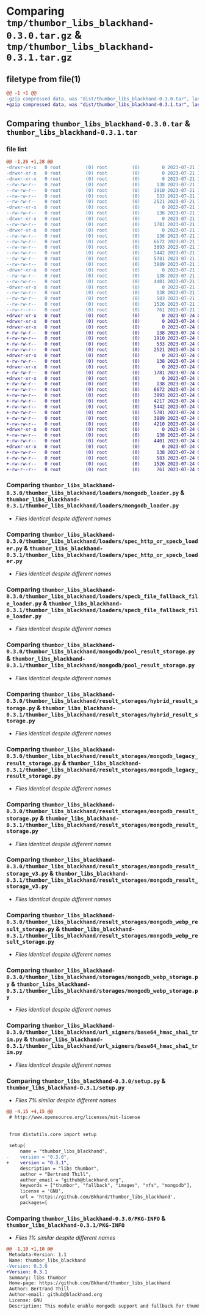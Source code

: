 # Comparing `tmp/thumbor_libs_blackhand-0.3.0.tar.gz` & `tmp/thumbor_libs_blackhand-0.3.1.tar.gz`

## filetype from file(1)

```diff
@@ -1 +1 @@
-gzip compressed data, was "dist/thumbor_libs_blackhand-0.3.0.tar", last modified: Fri Jul 21 13:00:23 2023, max compression
+gzip compressed data, was "dist/thumbor_libs_blackhand-0.3.1.tar", last modified: Mon Jul 24 08:30:26 2023, max compression
```

## Comparing `thumbor_libs_blackhand-0.3.0.tar` & `thumbor_libs_blackhand-0.3.1.tar`

### file list

```diff
@@ -1,26 +1,28 @@
-drwxr-xr-x   0 root         (0) root         (0)        0 2023-07-21 13:00:23.000000 thumbor_libs_blackhand-0.3.0/
-drwxr-xr-x   0 root         (0) root         (0)        0 2023-07-21 13:00:23.000000 thumbor_libs_blackhand-0.3.0/thumbor_libs_blackhand/
-drwxr-xr-x   0 root         (0) root         (0)        0 2023-07-21 13:00:23.000000 thumbor_libs_blackhand-0.3.0/thumbor_libs_blackhand/loaders/
--rw-rw-r--   0 root         (0) root         (0)      138 2023-07-21 12:49:31.000000 thumbor_libs_blackhand-0.3.0/thumbor_libs_blackhand/loaders/__init__.py
--rw-rw-r--   0 root         (0) root         (0)     1910 2023-07-21 12:49:31.000000 thumbor_libs_blackhand-0.3.0/thumbor_libs_blackhand/loaders/mongodb_loader.py
--rw-rw-r--   0 root         (0) root         (0)      533 2023-07-21 12:49:31.000000 thumbor_libs_blackhand-0.3.0/thumbor_libs_blackhand/loaders/spec_http_or_specb_loader.py
--rw-rw-r--   0 root         (0) root         (0)     2521 2023-07-21 12:49:31.000000 thumbor_libs_blackhand-0.3.0/thumbor_libs_blackhand/loaders/specb_file_fallback_file_loader.py
-drwxr-xr-x   0 root         (0) root         (0)        0 2023-07-21 13:00:23.000000 thumbor_libs_blackhand-0.3.0/thumbor_libs_blackhand/metrics/
--rw-rw-r--   0 root         (0) root         (0)      138 2023-07-21 12:49:31.000000 thumbor_libs_blackhand-0.3.0/thumbor_libs_blackhand/metrics/__init__.py
-drwxr-xr-x   0 root         (0) root         (0)        0 2023-07-21 13:00:23.000000 thumbor_libs_blackhand-0.3.0/thumbor_libs_blackhand/mongodb/
--rw-rw-r--   0 root         (0) root         (0)     1781 2023-07-21 12:49:31.000000 thumbor_libs_blackhand-0.3.0/thumbor_libs_blackhand/mongodb/pool_result_storage.py
-drwxr-xr-x   0 root         (0) root         (0)        0 2023-07-21 13:00:23.000000 thumbor_libs_blackhand-0.3.0/thumbor_libs_blackhand/result_storages/
--rw-rw-r--   0 root         (0) root         (0)      138 2023-07-21 12:49:31.000000 thumbor_libs_blackhand-0.3.0/thumbor_libs_blackhand/result_storages/__init__.py
--rw-rw-r--   0 root         (0) root         (0)     6672 2023-07-21 12:49:31.000000 thumbor_libs_blackhand-0.3.0/thumbor_libs_blackhand/result_storages/hybrid_result_storage.py
--rw-rw-r--   0 root         (0) root         (0)     3893 2023-07-21 12:49:31.000000 thumbor_libs_blackhand-0.3.0/thumbor_libs_blackhand/result_storages/mongodb_legacy_result_storage.py
--rw-rw-r--   0 root         (0) root         (0)     5442 2023-07-21 12:49:31.000000 thumbor_libs_blackhand-0.3.0/thumbor_libs_blackhand/result_storages/mongodb_result_storage.py
--rw-rw-r--   0 root         (0) root         (0)     5781 2023-07-21 12:49:31.000000 thumbor_libs_blackhand-0.3.0/thumbor_libs_blackhand/result_storages/mongodb_result_storage_v3.py
--rw-rw-r--   0 root         (0) root         (0)     3889 2023-07-21 12:49:31.000000 thumbor_libs_blackhand-0.3.0/thumbor_libs_blackhand/result_storages/mongodb_webp_result_storage.py
-drwxr-xr-x   0 root         (0) root         (0)        0 2023-07-21 13:00:23.000000 thumbor_libs_blackhand-0.3.0/thumbor_libs_blackhand/storages/
--rw-rw-r--   0 root         (0) root         (0)      138 2023-07-21 12:49:31.000000 thumbor_libs_blackhand-0.3.0/thumbor_libs_blackhand/storages/__init__.py
--rw-rw-r--   0 root         (0) root         (0)     4401 2023-07-21 12:49:31.000000 thumbor_libs_blackhand-0.3.0/thumbor_libs_blackhand/storages/mongodb_webp_storage.py
-drwxr-xr-x   0 root         (0) root         (0)        0 2023-07-21 13:00:23.000000 thumbor_libs_blackhand-0.3.0/thumbor_libs_blackhand/url_signers/
--rw-rw-r--   0 root         (0) root         (0)      138 2023-07-21 12:49:31.000000 thumbor_libs_blackhand-0.3.0/thumbor_libs_blackhand/url_signers/__init__.py
--rw-rw-r--   0 root         (0) root         (0)      583 2023-07-21 12:49:31.000000 thumbor_libs_blackhand-0.3.0/thumbor_libs_blackhand/url_signers/base64_hmac_sha1_trim.py
--rw-rw-r--   0 root         (0) root         (0)     1526 2023-07-21 12:49:31.000000 thumbor_libs_blackhand-0.3.0/setup.py
--rw-r--r--   0 root         (0) root         (0)      761 2023-07-21 13:00:23.000000 thumbor_libs_blackhand-0.3.0/PKG-INFO
+drwxr-xr-x   0 root         (0) root         (0)        0 2023-07-24 08:30:26.000000 thumbor_libs_blackhand-0.3.1/
+drwxr-xr-x   0 root         (0) root         (0)        0 2023-07-24 08:30:26.000000 thumbor_libs_blackhand-0.3.1/thumbor_libs_blackhand/
+drwxr-xr-x   0 root         (0) root         (0)        0 2023-07-24 08:30:26.000000 thumbor_libs_blackhand-0.3.1/thumbor_libs_blackhand/loaders/
+-rw-rw-r--   0 root         (0) root         (0)      138 2023-07-24 08:20:38.000000 thumbor_libs_blackhand-0.3.1/thumbor_libs_blackhand/loaders/__init__.py
+-rw-rw-r--   0 root         (0) root         (0)     1910 2023-07-24 08:20:38.000000 thumbor_libs_blackhand-0.3.1/thumbor_libs_blackhand/loaders/mongodb_loader.py
+-rw-rw-r--   0 root         (0) root         (0)      533 2023-07-24 08:20:38.000000 thumbor_libs_blackhand-0.3.1/thumbor_libs_blackhand/loaders/spec_http_or_specb_loader.py
+-rw-rw-r--   0 root         (0) root         (0)     2521 2023-07-24 08:20:38.000000 thumbor_libs_blackhand-0.3.1/thumbor_libs_blackhand/loaders/specb_file_fallback_file_loader.py
+drwxr-xr-x   0 root         (0) root         (0)        0 2023-07-24 08:30:26.000000 thumbor_libs_blackhand-0.3.1/thumbor_libs_blackhand/metrics/
+-rw-rw-r--   0 root         (0) root         (0)      138 2023-07-24 08:20:38.000000 thumbor_libs_blackhand-0.3.1/thumbor_libs_blackhand/metrics/__init__.py
+drwxr-xr-x   0 root         (0) root         (0)        0 2023-07-24 08:30:26.000000 thumbor_libs_blackhand-0.3.1/thumbor_libs_blackhand/mongodb/
+-rw-rw-r--   0 root         (0) root         (0)     1781 2023-07-24 08:20:38.000000 thumbor_libs_blackhand-0.3.1/thumbor_libs_blackhand/mongodb/pool_result_storage.py
+drwxr-xr-x   0 root         (0) root         (0)        0 2023-07-24 08:30:26.000000 thumbor_libs_blackhand-0.3.1/thumbor_libs_blackhand/result_storages/
+-rw-rw-r--   0 root         (0) root         (0)      138 2023-07-24 08:20:38.000000 thumbor_libs_blackhand-0.3.1/thumbor_libs_blackhand/result_storages/__init__.py
+-rw-rw-r--   0 root         (0) root         (0)     6672 2023-07-24 08:20:38.000000 thumbor_libs_blackhand-0.3.1/thumbor_libs_blackhand/result_storages/hybrid_result_storage.py
+-rw-rw-r--   0 root         (0) root         (0)     3893 2023-07-24 08:20:38.000000 thumbor_libs_blackhand-0.3.1/thumbor_libs_blackhand/result_storages/mongodb_legacy_result_storage.py
+-rw-rw-r--   0 root         (0) root         (0)     4217 2023-07-24 08:20:38.000000 thumbor_libs_blackhand-0.3.1/thumbor_libs_blackhand/result_storages/mongodb_legacy_result_storage_fix.py
+-rw-rw-r--   0 root         (0) root         (0)     5442 2023-07-24 08:20:38.000000 thumbor_libs_blackhand-0.3.1/thumbor_libs_blackhand/result_storages/mongodb_result_storage.py
+-rw-rw-r--   0 root         (0) root         (0)     5781 2023-07-24 08:20:38.000000 thumbor_libs_blackhand-0.3.1/thumbor_libs_blackhand/result_storages/mongodb_result_storage_v3.py
+-rw-rw-r--   0 root         (0) root         (0)     3889 2023-07-24 08:20:38.000000 thumbor_libs_blackhand-0.3.1/thumbor_libs_blackhand/result_storages/mongodb_webp_result_storage.py
+-rw-rw-r--   0 root         (0) root         (0)     4210 2023-07-24 08:20:38.000000 thumbor_libs_blackhand-0.3.1/thumbor_libs_blackhand/result_storages/mongodb_webp_result_storage_fix.py
+drwxr-xr-x   0 root         (0) root         (0)        0 2023-07-24 08:30:26.000000 thumbor_libs_blackhand-0.3.1/thumbor_libs_blackhand/storages/
+-rw-rw-r--   0 root         (0) root         (0)      138 2023-07-24 08:20:38.000000 thumbor_libs_blackhand-0.3.1/thumbor_libs_blackhand/storages/__init__.py
+-rw-rw-r--   0 root         (0) root         (0)     4401 2023-07-24 08:20:38.000000 thumbor_libs_blackhand-0.3.1/thumbor_libs_blackhand/storages/mongodb_webp_storage.py
+drwxr-xr-x   0 root         (0) root         (0)        0 2023-07-24 08:30:26.000000 thumbor_libs_blackhand-0.3.1/thumbor_libs_blackhand/url_signers/
+-rw-rw-r--   0 root         (0) root         (0)      138 2023-07-24 08:20:38.000000 thumbor_libs_blackhand-0.3.1/thumbor_libs_blackhand/url_signers/__init__.py
+-rw-rw-r--   0 root         (0) root         (0)      583 2023-07-24 08:20:38.000000 thumbor_libs_blackhand-0.3.1/thumbor_libs_blackhand/url_signers/base64_hmac_sha1_trim.py
+-rw-rw-r--   0 root         (0) root         (0)     1526 2023-07-24 08:20:38.000000 thumbor_libs_blackhand-0.3.1/setup.py
+-rw-r--r--   0 root         (0) root         (0)      761 2023-07-24 08:30:26.000000 thumbor_libs_blackhand-0.3.1/PKG-INFO
```

### Comparing `thumbor_libs_blackhand-0.3.0/thumbor_libs_blackhand/loaders/mongodb_loader.py` & `thumbor_libs_blackhand-0.3.1/thumbor_libs_blackhand/loaders/mongodb_loader.py`

 * *Files identical despite different names*

### Comparing `thumbor_libs_blackhand-0.3.0/thumbor_libs_blackhand/loaders/spec_http_or_specb_loader.py` & `thumbor_libs_blackhand-0.3.1/thumbor_libs_blackhand/loaders/spec_http_or_specb_loader.py`

 * *Files identical despite different names*

### Comparing `thumbor_libs_blackhand-0.3.0/thumbor_libs_blackhand/loaders/specb_file_fallback_file_loader.py` & `thumbor_libs_blackhand-0.3.1/thumbor_libs_blackhand/loaders/specb_file_fallback_file_loader.py`

 * *Files identical despite different names*

### Comparing `thumbor_libs_blackhand-0.3.0/thumbor_libs_blackhand/mongodb/pool_result_storage.py` & `thumbor_libs_blackhand-0.3.1/thumbor_libs_blackhand/mongodb/pool_result_storage.py`

 * *Files identical despite different names*

### Comparing `thumbor_libs_blackhand-0.3.0/thumbor_libs_blackhand/result_storages/hybrid_result_storage.py` & `thumbor_libs_blackhand-0.3.1/thumbor_libs_blackhand/result_storages/hybrid_result_storage.py`

 * *Files identical despite different names*

### Comparing `thumbor_libs_blackhand-0.3.0/thumbor_libs_blackhand/result_storages/mongodb_legacy_result_storage.py` & `thumbor_libs_blackhand-0.3.1/thumbor_libs_blackhand/result_storages/mongodb_legacy_result_storage.py`

 * *Files identical despite different names*

### Comparing `thumbor_libs_blackhand-0.3.0/thumbor_libs_blackhand/result_storages/mongodb_result_storage.py` & `thumbor_libs_blackhand-0.3.1/thumbor_libs_blackhand/result_storages/mongodb_result_storage.py`

 * *Files identical despite different names*

### Comparing `thumbor_libs_blackhand-0.3.0/thumbor_libs_blackhand/result_storages/mongodb_result_storage_v3.py` & `thumbor_libs_blackhand-0.3.1/thumbor_libs_blackhand/result_storages/mongodb_result_storage_v3.py`

 * *Files identical despite different names*

### Comparing `thumbor_libs_blackhand-0.3.0/thumbor_libs_blackhand/result_storages/mongodb_webp_result_storage.py` & `thumbor_libs_blackhand-0.3.1/thumbor_libs_blackhand/result_storages/mongodb_webp_result_storage.py`

 * *Files identical despite different names*

### Comparing `thumbor_libs_blackhand-0.3.0/thumbor_libs_blackhand/storages/mongodb_webp_storage.py` & `thumbor_libs_blackhand-0.3.1/thumbor_libs_blackhand/storages/mongodb_webp_storage.py`

 * *Files identical despite different names*

### Comparing `thumbor_libs_blackhand-0.3.0/thumbor_libs_blackhand/url_signers/base64_hmac_sha1_trim.py` & `thumbor_libs_blackhand-0.3.1/thumbor_libs_blackhand/url_signers/base64_hmac_sha1_trim.py`

 * *Files identical despite different names*

### Comparing `thumbor_libs_blackhand-0.3.0/setup.py` & `thumbor_libs_blackhand-0.3.1/setup.py`

 * *Files 7% similar despite different names*

```diff
@@ -4,15 +4,15 @@
 # http://www.opensource.org/licenses/mit-license
 
 
 from distutils.core import setup
 
 setup(
     name = "thumbor_libs_blackhand",
-    version = "0.3.0",
+    version = "0.3.1",
     description = "libs thumbor",
     author = "Bertrand Thill",
     author_email = "github@blackhand.org",
     keywords = ["thumbor", "fallback", "images", "nfs", "mongodb"],
     license = 'GNU',
     url = 'https://github.com/Bkhand/thumbor_libs_blackhand',
     packages=[
```

### Comparing `thumbor_libs_blackhand-0.3.0/PKG-INFO` & `thumbor_libs_blackhand-0.3.1/PKG-INFO`

 * *Files 1% similar despite different names*

```diff
@@ -1,10 +1,10 @@
 Metadata-Version: 1.1
 Name: thumbor_libs_blackhand
-Version: 0.3.0
+Version: 0.3.1
 Summary: libs thumbor
 Home-page: https://github.com/Bkhand/thumbor_libs_blackhand
 Author: Bertrand Thill
 Author-email: github@blackhand.org
 License: GNU
 Description: This module enable mongodb support and fallback for thumbor.
```

